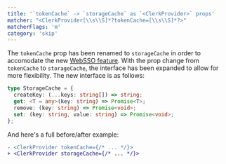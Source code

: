 ```yaml
---
title: '`tokenCache` -> `storageCache` as `<ClerkProvider>` props'
matcher: "<ClerkProvider[\\s\\S]*?tokenCache=[\\s\\S]*?>"
matcherFlags: 'm'
category: 'skip'
---
```


The `tokenCache` prop has been renamed to `storageCache` in order to accomodate the new [WebSSO feature](https://github.com/clerk/javascript/pull/2277). With the prop change from `tokenCache` to `storageCache`, the interface has been expanded to allow for more flexibility. The new interface is as follows:

```ts
type StorageCache = {
  createKey: (...keys: string[]) => string;
  get: <T = any>(key: string) => Promise<T>;
  remove: (key: string) => Promise<void>;
  set: (key: string, value: string) => Promise<void>;
};
```

And here's a full before/after example:

```diff
- <ClerkProvider tokenCache={/* ... */}>
+ <ClerkProvider storageCache={/* ... */}>
```
